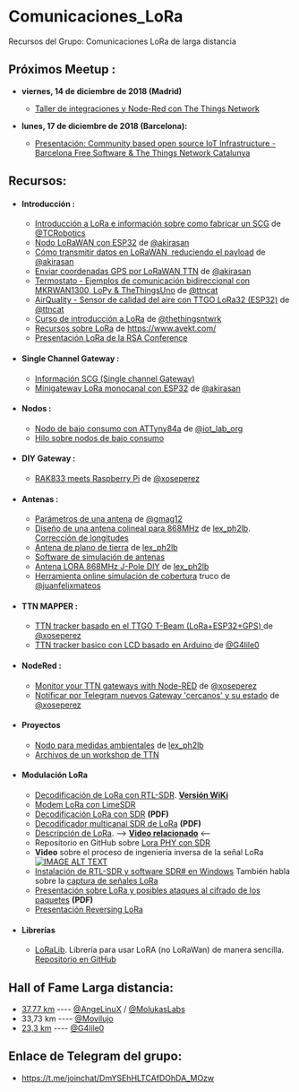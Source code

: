 # Comunicaciones_LoRa
Recursos del Grupo: Comunicaciones LoRa de larga distancia


## **Próximos Meetup** :

* **viernes, 14 de diciembre de 2018 (Madrid)**
  - [Taller de integraciones y Node-Red con The Things Network](https://www.meetup.com/es/The-Things-Network-Madrid-Community/events/257136094/)

* **lunes, 17 de diciembre de 2018 (Barcelona):**
  - [Presentación: Community based open source IoT Infrastructure - Barcelona Free Software & The Things Network Catalunya](https://www.meetup.com/Barcelona-Free-Software/events/256644535/)
 

## **Recursos**:

* #### **Introducción :**

  - [Introducción a LoRa e información sobre como fabricar un SCG](https://bricolabs.cc/wiki/guias/lora_ttn) de [@TCRobotics](https://twitter.com/tcrobotics)
  - [Nodo LoRaWAN con ESP32](http://akirasan.net/nodo-lorawan-con-esp32/) de [@akirasan](https://twitter.com/akirasan)
  - [Cómo transmitir datos en LoRaWAN, reduciendo el payload](http://akirasan.net/la-importancia-de-un-buen-payload-en-lorawan/) de [@akirasan](https://twitter.com/akirasan)
  - [Enviar coordenadas GPS por LoRaWAN TTN](http://akirasan.net/enviar-coordenadas-gps-por-lorawan-the-things-network/) de [@akirasan](https://twitter.com/akirasan)
  - [Termostato - Ejemplos de comunicación bidireccional con MKRWAN1300, LoPy & TheThingsUno](https://github.com/ttncat/termostat/) de [@ttncat](http://twitter.com/ttncat)
  - [AirQuality - Sensor de calidad del aire con TTGO LoRa32 (ESP32)](https://github.com/ttncat/airquality/) de [@ttncat](http://twitter.com/ttncat)
  - [Curso de introducción a LoRa](https://www.youtube.com/watch?v=T3dGLqZrjIQ) de  [@thethingsntwrk](https://twitter.com/thethingsntwrk)
  - [Recursos sobre LoRa](https://www.avekt.com/wiki/index.php?title=LoRa) de https://www.avekt.com/
  - [Presentación LoRa de la RSA Conference](https://www.rsaconference.com/writable/presentations/file_upload/hta-f01-decoding-lora-a-wireless-network-for-the-internet-of-things_copy1.pdf)

* #### **Single Channel Gateway :**

  - [Información SCG (Single channel Gateway)](https://www.thethingsnetwork.org/forum/t/the-future-of-single-channel-gateways/6590)
  - [Minigateway LoRa monocanal con ESP32](http://akirasan.net/minigateway-lora-monocanal-con-esp32/) de [@akirasan](https://twitter.com/akirasan)

* #### **Nodos :**

  - [Nodo de bajo consumo con ATTyny84a](http://www.iot-lab.org/blog/101/) de [@iot_lab_org](https://twitter.com/iot_lab_org)
  - [Hilo sobre nodos de bajo consumo](https://www.thethingsnetwork.org/forum/t/full-arduino-mini-lorawan-below-1ua-sleep-mode/8059)

* #### **DIY Gateway :**

  - [RAK833 meets Raspberry Pi](http://tinkerman.cat/rak833-meets-raspberry-pi/) de [@xoseperez](https://twitter.com/xoseperez)

* #### **Antenas :**

  - [Parámetros de una antena](https://t.co/heSZf1u8DF) de [@gmag12](https://twitter.com/gmag12)
  - [Diseño de una antena colineal para 868MHz](http://www.bolkesteijn.nl/blog/index.php?page=lora-antenna) de [lex_ph2lb](ph2lb.nl/blog/index.php). [Corrección de longitudes](http://www.bolkesteijn.nl/blog/index.php?page=lora-antenna-update)
  - [Antena de plano de tierra](http://www.bolkesteijn.nl/blog/index.php?page=lora-gp-antenna) de [lex_ph2lb](ph2lb.nl/blog/index.php)
  - [Software de simulación de antenas](https://www.qsl.net/4nec2/)
  - [Antena LORA 868MHz J-Pole DIY](https://www.thethingsnetwork.org/forum/t/antenna-experiment-868mhz-j-pole/3620) de [lex_ph2lb](ph2lb.nl/blog/index.php)
  - [Herramienta online simulación de cobertura](http://heywhatsthat.com/) truco de [@juanfelixmateos](@juanfelixmateos)

* #### **TTN MAPPER :**

   - [TTN tracker basado en el TTGO T-Beam (LoRa+ESP32+GPS) ](https://github.com/xoseperez/ttgo-beam-tracker) de [@xoseperez](https://twitter.com/xoseperez)
   - [TTN tracker basico con LCD basado en Arduino ](https://github.com/G4lile0/LoRa_LCD_TTN_Mapper) de [@G4lile0](https://twitter.com/g4lile0)

* #### **NodeRed :**

  - [Monitor your TTN gateways with Node-RED](http://tinkerman.cat/monitor-your-ttn-gateways-with-node-red/) de [@xoseperez](https://twitter.com/xoseperez)
  - [Notificar por Telegram nuevos Gateway 'cercanos' y su estado](https://gist.github.com/xoseperez/6df2601b92f749751d906cf58d026a3b) de [@xoseperez](https://twitter.com/xoseperez)

* #### **Proyectos**

  - [Nodo para medidas ambientales](http://www.bolkesteijn.nl/blog/index.php?page=lora-environmental-node) de [lex_ph2lb](ph2lb.nl/blog/index.php)
  - [Archivos de un workshop de TTN](https://github.com/galagaking/ttn_nodeworkshop)

* #### Modulación LoRa

	- [Decodificación de LoRa con RTL-SDR](https://www.rtl-sdr.com/decoding-the-iot-lora-protocol-with-an-rtl-sdr/). [**Versión WiKi**](https://revspace.nl/DecodingLora)
	- [Modem LoRa con LimeSDR](https://myriadrf.org/blog/lora-modem-limesdr/)
	- [Decodificación LoRa con SDR](https://pubs.gnuradio.org/index.php/grcon/article/download/8/7) **(PDF)**
	- [Decodificador multicanal SDR de LoRa](https://www.robyns.me/docs/robyns2018lora.pdf) **(PDF)**
	- [Descripción de LoRa](https://www.link-labs.com/blog/what-is-lora). --> [**Video relacionado**](https://mirror.netcologne.de/CCC//congress/2016/h264-hd/33c3-7945-eng-Decoding_the_LoRa_PHY.mp4) <--
	- Repositorio en GitHub sobre [Lora PHY con SDR](https://github.com/BastilleResearch/gr-lora)
	- **Video** sobre el proceso de ingeniería inversa de la señal LoRa
	[![IMAGE ALT TEXT](http://img.youtube.com/vi/-YNMRZC6v1s/1.jpg)](http://www.youtube.com/watch?v=-YNMRZC6v1s "GRCon16 - Reversing and Implementing the LoRA PHY with SDR, Matt Knight")
	- [Instalación de RTL-SDR y software SDR# en Windows](https://www.deviceplus.com/how-tos/arduino-guide/intro-to-rtl-sdr-for-amfm-ism-band-lora-transmission-and-satellite-tracking/) También habla sobre la [captura de señales LoRa]((https://www.deviceplus.com/how-tos/arduino-guide/intro-to-rtl-sdr-for-amfm-ism-band-lora-transmission-and-satellite-tracking/))
	- [Presentación sobre LoRa y posibles ataques al cifrado de los paquetes](https://archive.fosdem.org/2018/schedule/event/sdr_lora_aes/attachments/slides/2357/export/events/attachments/sdr_lora_aes/slides/2357/LoRa_AES_Security_SDR_FOSDEM_2018.pdf) **(PDF)**
	- [Presentación Reversing LoRa](https://www.avekt.com/)

* #### Librerías
	- [LoRaLib](https://www.deviceplus.com/how-tos/arduino-guide/arduino-long-range-communication-tutorial-loralib-library/). Librería para usar LoRA (no LoRaWan) de manera sencilla. [Repositorio en GitHub](https://github.com/jgromes/LoRaLib)

## **Hall of Fame**  __Larga distancia__:

  - [37,77 km](https://twitter.com/rioblez/status/981424740723240960) ---- [@AngeLinuX](https://twitter.com/angelinux99) /  [@MolukasLabs](https://twitter.com/MolukasLabs)
  - 33,73 km ---- [@Movilujo](https://twitter.com/Movilujo)
  - [23,3 km](https://twitter.com/G4lile0/status/1066658665913032704) ---- [@G4lile0](https://twitter.com/g4lile0)

## **Enlace de Telegram del grupo:**
*   https://t.me/joinchat/DmYSEhHLTCAfDOhDA_MOzw
